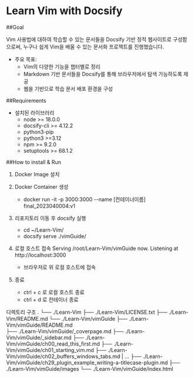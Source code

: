 # Learn Vim with Docsify

##Goal

Vim 사용법에 대하여 학습할 수 있는 문서들을 Docsify 기반 정적 웹사이트로 구성함으로써, 누구나 쉽게 Vim을 배울 수 있는 문서화 프로젝트를 진행했습니다.

- 주요 목표:
    - Vim의 다양한 기능을 챕터별로 정리
    - Markdown 기반 문서들을 Docsify를 통해 브라우저에서 탐색 가능하도록 제공
    - 웹을 기반으로 학습 문서 배포 환경을 구성


##Requirements
- 설치된 라이브러리
    - node >= 18.0.0
    - docsify-cli >= 4.12.2
    - python3-pip
    - python3 >=3.12
    - npm >= 9.2.0
    - setuptools >= 68.1.2


##How to install & Run

1. Docker Image 설치

2. Docker Container 생성
    - docker run -it -p 3000:3000 --name [컨테이너이름] final_2023040004:v1

3. 리포지토리 이동 후 docsify 실행
    - cd ~/Learn-Vim/
    - docsify serve ./vimGuide/

4. 로컬 호스트 접속
Serving /root/Learn-Vim/vimGuide now.
Listening at http://localhost:3000
    - 브라우저로 위 로컬 호스트에 접속

5. 종료
    - ctrl + c 로 로컬 호스트 종료
    - ctrl + d 로 컨테이너 종료

디렉토리 구조
.
└── ./Learn-Vim
    ├── ./Learn-Vim/LICENSE.txt
    ├── ./Learn-Vim/README.md
    └── ./Learn-Vim/vimGuide
        ├── ./Learn-Vim/vimGuide/README.md    
        ├── ./Learn-Vim/vimGuide/_coverpage.md
        ├── ./Learn-Vim/vimGuide/_sidebar.md
        ├── ./Learn-Vim/vimGuide/ch00_read_this_first.md
        ├── ./Learn-Vim/vimGuide/ch01_starting_vim.md
        ├── ./Learn-Vim/vimGuide/ch02_buffers_windows_tabs.md
        |   ...
        ├── ./Learn-Vim/vimGuide/ch29_plugin_example_writing-a-titlecase-plugin.md
        ├── ./Learn-Vim/vimGuide/images
        └── ./Learn-Vim/vimGuide/index.html
